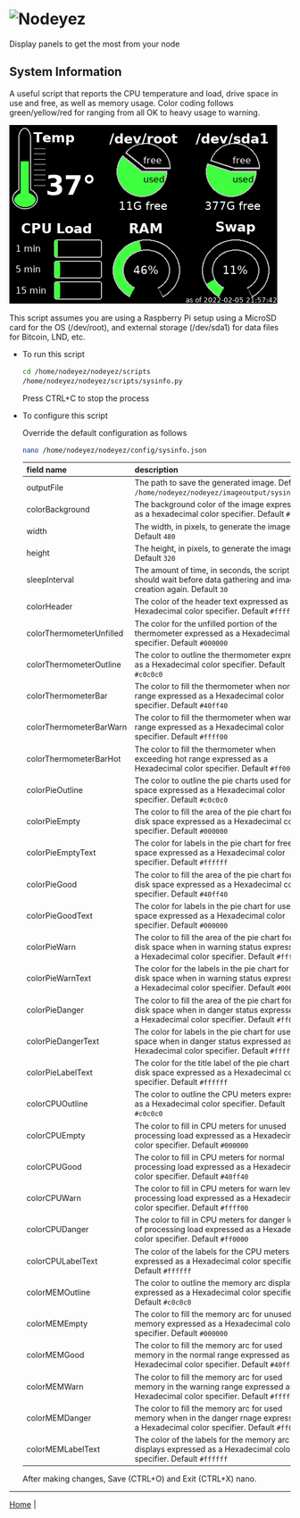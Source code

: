 # ![Nodeyez](../../../../raw/branch/main/images/nodeyez.svg)
Display panels to get the most from your node

## System Information

A useful script that reports the CPU temperature and load, drive space in use 
and free, as well as memory usage.  Color coding follows green/yellow/red for
ranging from all OK to heavy usage to warning.

![sample system info panel](../images/sysinfo.png)

This script assumes you are using a Raspberry Pi setup using a MicroSD card for
the OS (/dev/root), and external storage (/dev/sda1) for data files for Bitcoin,
LND, etc.

* To run this script

   ```sh
   cd /home/nodeyez/nodeyez/scripts
   /home/nodeyez/nodeyez/scripts/sysinfo.py
   ```

   Press CTRL+C to stop the process

* To configure this script

   Override the default configuration as follows

   ```sh
   nano /home/nodeyez/nodeyez/config/sysinfo.json
   ```

   | field name | description |
   | --- | --- |
   | outputFile | The path to save the generated image. Default `/home/nodeyez/nodeyez/imageoutput/sysinfo.png` |
   | colorBackground | The background color of the image expressed as a hexadecimal color specifier. Default `#000000` |
   | width | The width, in pixels, to generate the image. Default `480` |
   | height | The height, in pixels, to generate the image. Default `320` |
   | sleepInterval | The amount of time, in seconds, the script should wait before data gathering and image creation again. Default `30` |
   | colorHeader | The color of the header text expressed as a Hexadecimal color specifier. Default `#ffffff` |
   | colorThermometerUnfilled | The color for the unfilled portion of the thermometer expressed as a Hexadecimal color specifier. Default `#000000` |
   | colorThermometerOutline | The color to outline the thermometer expressed as a Hexadecimal color specifier. Default `#c0c0c0` |
   | colorThermometerBar | The color to fill the thermometer when normal range expressed as a Hexadecimal color specifier. Default `#40ff40` |
   | colorThermometerBarWarn | The color to fill the thermometer when warn range expressed as a Hexadecimal color specifier. Default `#ffff00` |
   | colorThermometerBarHot | The color to fill the thermometer when exceeding hot range expressed as a Hexadecimal color specifier. Default `#ff0000` |
   | colorPieOutline | The color to outline the pie charts used for disk space expressed as a Hexadecimal color specifier. Default `#c0c0c0` |
   | colorPieEmpty | The color to fill the area of the pie chart for free disk space expressed as a Hexadecimal color specifier. Default `#000000` |
   | colorPieEmptyText | The color for labels in the pie chart for free disk space expressed as a Hexadecimal color specifier. Default `#ffffff` |
   | colorPieGood | The color to fill the area of the pie chart for used disk space expressed as a Hexadecimal color specifier. Default `#40ff40` |
   | colorPieGoodText | The color for labels in the pie chart for used disk space expressed as a Hexadecimal color specifier. Default `#000000` |
   | colorPieWarn | The color to fill the area of the pie chart for used disk space when in warning status expressed as a Hexadecimal color specifier. Default `#ffff00` |
   | colorPieWarnText | The color for the labels in the pie chart for used disk space when in warning status expressed as a Hexadecimal color specifier. Default `#000000` |
   | colorPieDanger | The color to fill the area of the pie chart for used disk space when in danger status expressed as a Hexadecimal color specifier. Default `#ff0000` |
   | colorPieDangerText | The color for labels in the pie chart for used disk space when in danger status expressed as a Hexadecimal color specifier. Default `#ffffff` |
   | colorPieLabelText | The color for the title label of the pie chart for disk space expressed as a Hexadecimal color specifier. Default `#ffffff` |
   | colorCPUOutline | The color to outline the CPU meters expressed as a Hexadecimal color specifier. Default `#c0c0c0` |
   | colorCPUEmpty | The color to fill in CPU meters for unused processing load expressed as a Hexadecimal color specifier. Default `#000000` |
   | colorCPUGood | The color to fill in CPU meters for normal processing load expressed as a Hexadecimal color specifier. Default `#40ff40` |
   | colorCPUWarn | The color to fill in CPU meters for warn levels of processing load expressed as a Hexadecimal color specifier. Default `#ffff00` |
   | colorCPUDanger | The color to fill in CPU meters for danger levels of processing load expressed as a Hexadecimal color specifier. Default `#ff0000` |
   | colorCPULabelText | The color of the labels for the CPU meters expressed as a Hexadecimal color specifier. Default `#ffffff` |
   | colorMEMOutline | The color to outline the memory arc display expressed as a Hexadecimal color specifier. Default `#c0c0c0` |
   | colorMEMEmpty | The color to fill the memory arc for unused/free memory expressed as a Hexadecimal color specifier. Default `#000000` |
   | colorMEMGood | The color to fill the memory arc for used memory in the normal range expressed as a Hexadecimal color specifier. Default `#40ff40` |
   | colorMEMWarn | The color to fill the memory arc for used memory in the warning range expressed as a Hexadecimal color specifier. Default `#ffff00` |
   | colorMEMDanger | The color to fill the memory arc for used memory when in the danger rnage expressed as a Hexadecimal color specifier. Default `#ff0000` |
   | colorMEMLabelText | The color of the labels for the memory arc displays expressed as a Hexadecimal color specifier. Default `#ffffff` |

   After making changes, Save (CTRL+O) and Exit (CTRL+X) nano.


---

[Home](../README.md) | 

